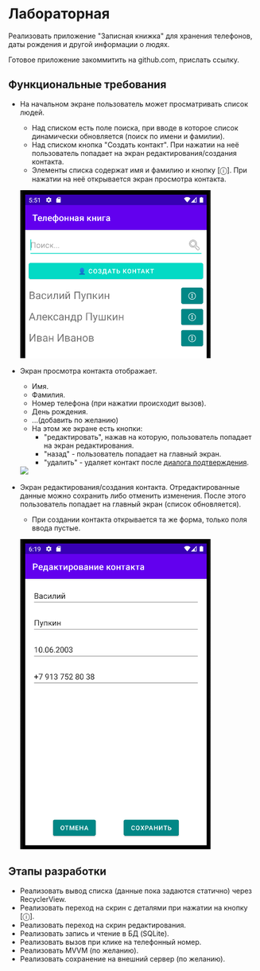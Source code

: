 # Лабораторная
Реализовать приложение "Записная книжка" для хранения телефонов, даты рождения и другой информации о людях.

Готовое приложение закоммитить на github.com, прислать ссылку.

## Функциональные требования
* На начальном экране пользователь может просматривать список людей.
    * Над списком есть поле поиска, при вводе в которое список динамически обновляется
      (поиск по имени и фамилии).
    * Над списком кнопка "Создать контакт". При нажатии на неё пользователь попадает на экран редактирования/создания контакта.
    * Элементы списка содержат имя и фамилию и кнопку [ⓘ]. При нажатии на неё открывается экран просмотра контакта.

  ![](src/assets/lab/img_3.png)
* Экран просмотра контакта отображает.
    * Имя.
    * Фамилия.
    * Номер телефона (при нажатии происходит вызов).
    * День рождения.
    * ...(добавить по желанию)
    * На этом же экране есть кнопки:
      * "редактировать", нажав на которую, пользователь
        попадает на экран редактирования.
      * "назад" - пользователь
        попадает на главный экран.
      * "удалить" - удаляет контакт после [диалога подтверждения](http://developer.alexanderklimov.ru/android/dialogfragment_alertdialog.php).
    <img height="624" src="https://user-images.githubusercontent.com/6175334/200098474-55092764-f3e6-4e23-a0fa-caa421c1ca1e.png">
* Экран редактирования/создания контакта. Отредактированные данные можно сохранить либо отменить изменения.
  После этого пользователь попадает на главный экран (список обновляется).
  * При создании контакта открывается та же форма, только поля ввода пустые. 

  ![](src/assets/lab/img_5.png)

## Этапы разработки
* Реализовать вывод списка (данные пока задаются статично) через RecyclerView.
* Реализовать переход на скрин с деталями при нажатии на кнопку [ⓘ].
* Реализовать переход на скрин редактирования.
* Реализовать запись и чтение в БД (SQLite).
* Реализовать вызов при клике на телефонный номер.
* Реализовать MVVM (по желанию).
* Реализовать сохранение на внешний сервер (по желанию).
